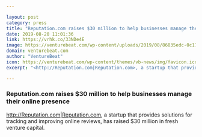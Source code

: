 ```yaml
---

layout: post
category: press
title: "Reputation.com raises $30 million to help businesses manage their online presence"
date: 2019-08-20 11:01:36
link: https://vrhk.co/33NDe4E
image: https://venturebeat.com/wp-content/uploads/2019/08/86835edc-0c17-429f-9b08-3faecbc191e5.png?w=1200&strip=all
domain: venturebeat.com
author: "VentureBeat"
icon: https://venturebeat.com/wp-content/themes/vb-news/img/favicon.ico
excerpt: "<http://Reputation.com|Reputation.com>, a startup that provides solutions for tracking and improving online reviews, has raised $30 million in fresh venture capital."

---
```


### Reputation.com raises $30 million to help businesses manage their online presence

<http://Reputation.com|Reputation.com>, a startup that provides solutions for tracking and improving online reviews, has raised $30 million in fresh venture capital.